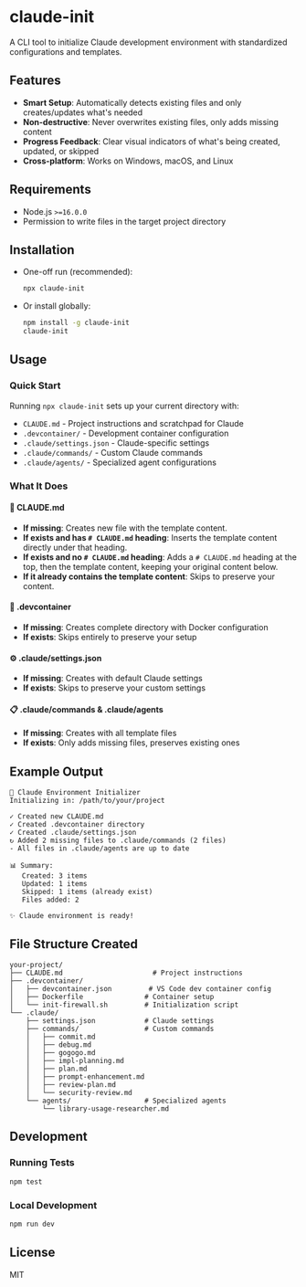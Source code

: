 # claude-init

A CLI tool to initialize Claude development environment with standardized configurations and templates.

## Features

- **Smart Setup**: Automatically detects existing files and only creates/updates what's needed
- **Non-destructive**: Never overwrites existing files, only adds missing content
- **Progress Feedback**: Clear visual indicators of what's being created, updated, or skipped
- **Cross-platform**: Works on Windows, macOS, and Linux

## Requirements

- Node.js `>=16.0.0`
- Permission to write files in the target project directory

## Installation

- One-off run (recommended):

  ```bash
  npx claude-init
  ```

- Or install globally:

  ```bash
  npm install -g claude-init
  claude-init
  ```

## Usage

### Quick Start

Running `npx claude-init` sets up your current directory with:

- `CLAUDE.md` - Project instructions and scratchpad for Claude
- `.devcontainer/` - Development container configuration
- `.claude/settings.json` - Claude-specific settings
- `.claude/commands/` - Custom Claude commands
- `.claude/agents/` - Specialized agent configurations

### What It Does

#### 📄 CLAUDE.md
- **If missing**: Creates new file with the template content.
- **If exists and has `# CLAUDE.md` heading**: Inserts the template content directly under that heading.
- **If exists and no `# CLAUDE.md` heading**: Adds a `# CLAUDE.md` heading at the top, then the template content, keeping your original content below.
- **If it already contains the template content**: Skips to preserve your content.

#### 📁 .devcontainer
- **If missing**: Creates complete directory with Docker configuration
- **If exists**: Skips entirely to preserve your setup

#### ⚙️ .claude/settings.json
- **If missing**: Creates with default Claude settings
- **If exists**: Skips to preserve your custom settings

#### 📋 .claude/commands & .claude/agents
- **If missing**: Creates with all template files
- **If exists**: Only adds missing files, preserves existing ones

## Example Output

```
🚀 Claude Environment Initializer
Initializing in: /path/to/your/project

✓ Created new CLAUDE.md
✓ Created .devcontainer directory  
✓ Created .claude/settings.json
↻ Added 2 missing files to .claude/commands (2 files)
- All files in .claude/agents are up to date

📊 Summary:
   Created: 3 items
   Updated: 1 items
   Skipped: 1 items (already exist)
   Files added: 2

✨ Claude environment is ready!
```

## File Structure Created

```
your-project/
├── CLAUDE.md                      # Project instructions
├── .devcontainer/
│   ├── devcontainer.json         # VS Code dev container config
│   ├── Dockerfile               # Container setup
│   └── init-firewall.sh         # Initialization script
└── .claude/
    ├── settings.json            # Claude settings
    ├── commands/                # Custom commands
    │   ├── commit.md
    │   ├── debug.md
    │   ├── gogogo.md
    │   ├── impl-planning.md
    │   ├── plan.md
    │   ├── prompt-enhancement.md
    │   ├── review-plan.md
    │   └── security-review.md
    └── agents/                  # Specialized agents
        └── library-usage-researcher.md
```

## Development

### Running Tests

```bash
npm test
```

### Local Development

```bash
npm run dev
```

## License

MIT
